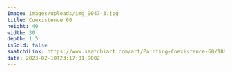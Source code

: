 ```yaml
---
Image: images/uploads/img_9047-3.jpg
title: Coexistence 60
height: 40
width: 30
depth: 1.5
isSold: false
saatchiLink: https://www.saatchiart.com/art/Painting-Coexistence-60/189576/10058675/view
date: 2023-02-10T23:17:01.900Z
---
```

